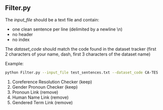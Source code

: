 ## Filter.py

The *input_file* should be a text file and contain:

- one clean sentence per line (delimited by a newline \n)
- no header
- no index

The *dataset_code* should match the code found in the dataset tracker (first 2 characters of your name, dash, first 3 characters of the dataset name)


Example:
```bash
python Filter.py --input_file test_sentences.txt --dataset_code CA-TES
```

1. Coreference Resolution Checker (keep)
2. Gender Pronoun Checker (keep)
3. Pronoun Link (remove)
4. Human Name Link (remove)
5. Gendered Term Link (remove)
